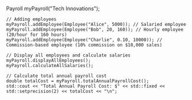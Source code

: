 Payroll myPayroll("Tech Innovations");

    // Adding employees
    myPayroll.addEmployee(Employee("Alice", 5000)); // Salaried employee
    myPayroll.addEmployee(Employee("Bob", 20, 160)); // Hourly employee (20/hour for 160 hours)
    myPayroll.addEmployee(Employee("Charlie", 0.10, 10000)); // Commission-based employee (10% commission on $10,000 sales)

    // Display all employees and calculate salaries
    myPayroll.displayAllEmployees();
    myPayroll.calculateAllSalaries();

    // Calculate total annual payroll cost
    double totalCost = myPayroll.totalAnnualPayrollCost();
    std::cout << "Total Annual Payroll Cost: $" << std::fixed << std::setprecision(2) << totalCost << "\n";
